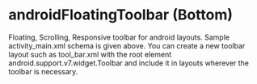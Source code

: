 # androidFloatingToolbar (Bottom)
Floating, Scrolling, Responsive toolbar for android layouts. Sample activity_main.xml schema is given above.
You can create a new toolbar layout such as tool_bar.xml with the root element android.support.v7.widget.Toolbar
and include it in layouts wherever the toolbar is necessary.

<code>
  <include
        android:id="@+id/tool_bar"
        layout="@layout/tool_bar"
        ></include>


</code>
